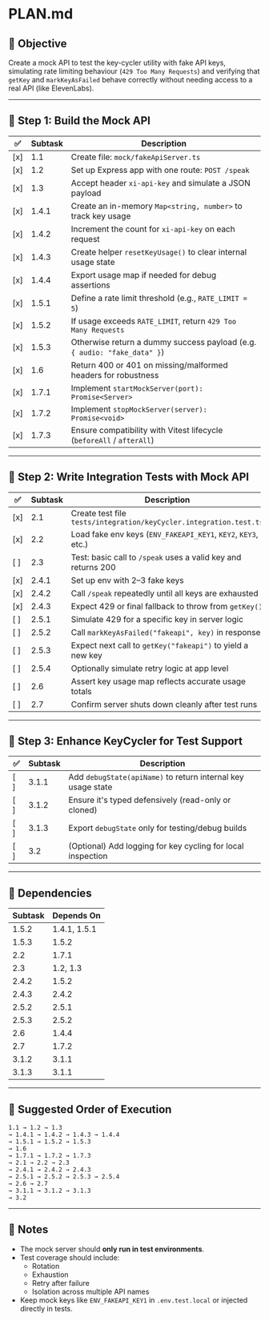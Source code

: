 # PLAN.md

## 🧪 Objective

Create a mock API to test the key-cycler utility with fake API keys, simulating rate limiting behaviour (`429 Too Many Requests`) and verifying that `getKey` and `markKeyAsFailed` behave correctly without needing access to a real API (like ElevenLabs).

---

## 🧱 Step 1: Build the Mock API

| ✅ | Subtask | Description |
|----|---------|-------------|
| [x] | 1.1 | Create file: `mock/fakeApiServer.ts` |
| [x] | 1.2 | Set up Express app with one route: `POST /speak` |
| [x] | 1.3 | Accept header `xi-api-key` and simulate a JSON payload |
| [x] | 1.4.1 | Create an in-memory `Map<string, number>` to track key usage |
| [x] | 1.4.2 | Increment the count for `xi-api-key` on each request |
| [x] | 1.4.3 | Create helper `resetKeyUsage()` to clear internal usage state |
| [x] | 1.4.4 | Export usage map if needed for debug assertions |
| [x] | 1.5.1 | Define a rate limit threshold (e.g., `RATE_LIMIT = 5`) |
| [x] | 1.5.2 | If usage exceeds `RATE_LIMIT`, return `429 Too Many Requests` |
| [x] | 1.5.3 | Otherwise return a dummy success payload (e.g. `{ audio: "fake_data" }`) |
| [x] | 1.6 | Return 400 or 401 on missing/malformed headers for robustness |
| [x] | 1.7.1 | Implement `startMockServer(port): Promise<Server>` |
| [x] | 1.7.2 | Implement `stopMockServer(server): Promise<void>` |
| [x] | 1.7.3 | Ensure compatibility with Vitest lifecycle (`beforeAll` / `afterAll`) |

---

## 🧪 Step 2: Write Integration Tests with Mock API

| ✅ | Subtask | Description |
|----|---------|-------------|
| [x] | 2.1 | Create test file `tests/integration/keyCycler.integration.test.ts` |
| [x] | 2.2 | Load fake env keys (`ENV_FAKEAPI_KEY1`, `KEY2`, `KEY3`, etc.) |
| [ ] | 2.3 | Test: basic call to `/speak` uses a valid key and returns 200 |
| [x] | 2.4.1 | Set up env with 2–3 fake keys |
| [x] | 2.4.2 | Call `/speak` repeatedly until all keys are exhausted |
| [x] | 2.4.3 | Expect 429 or final fallback to throw from `getKey()` |
| [ ] | 2.5.1 | Simulate 429 for a specific key in server logic |
| [ ] | 2.5.2 | Call `markKeyAsFailed("fakeapi", key)` in response |
| [ ] | 2.5.3 | Expect next call to `getKey("fakeapi")` to yield a new key |
| [ ] | 2.5.4 | Optionally simulate retry logic at app level |
| [ ] | 2.6 | Assert key usage map reflects accurate usage totals |
| [ ] | 2.7 | Confirm server shuts down cleanly after test runs |

---

## 🧩 Step 3: Enhance KeyCycler for Test Support

| ✅ | Subtask | Description |
|----|---------|-------------|
| [ ] | 3.1.1 | Add `debugState(apiName)` to return internal key usage state |
| [ ] | 3.1.2 | Ensure it's typed defensively (read-only or cloned) |
| [ ] | 3.1.3 | Export `debugState` only for testing/debug builds |
| [ ] | 3.2 | (Optional) Add logging for key cycling for local inspection |

---

## 🔁 Dependencies

| Subtask | Depends On |
|---------|------------|
| 1.5.2 | 1.4.1, 1.5.1 |
| 1.5.3 | 1.5.2 |
| 2.2 | 1.7.1 |
| 2.3 | 1.2, 1.3 |
| 2.4.2 | 1.5.2 |
| 2.4.3 | 2.4.2 |
| 2.5.2 | 2.5.1 |
| 2.5.3 | 2.5.2 |
| 2.6 | 1.4.4 |
| 2.7 | 1.7.2 |
| 3.1.2 | 3.1.1 |
| 3.1.3 | 3.1.1 |

---

## 🧭 Suggested Order of Execution

```
1.1 → 1.2 → 1.3  
→ 1.4.1 → 1.4.2 → 1.4.3 → 1.4.4  
→ 1.5.1 → 1.5.2 → 1.5.3  
→ 1.6  
→ 1.7.1 → 1.7.2 → 1.7.3  
→ 2.1 → 2.2 → 2.3  
→ 2.4.1 → 2.4.2 → 2.4.3  
→ 2.5.1 → 2.5.2 → 2.5.3 → 2.5.4  
→ 2.6 → 2.7  
→ 3.1.1 → 3.1.2 → 3.1.3  
→ 3.2
```

---

## 📌 Notes

- The mock server should **only run in test environments**.
- Test coverage should include:
  - Rotation
  - Exhaustion
  - Retry after failure
  - Isolation across multiple API names
- Keep mock keys like `ENV_FAKEAPI_KEY1` in `.env.test.local` or injected directly in tests.